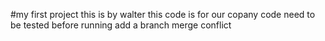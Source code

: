 #my first project
this is by walter
this code is for our copany
code  need to be tested before running
add a branch
merge conflict

